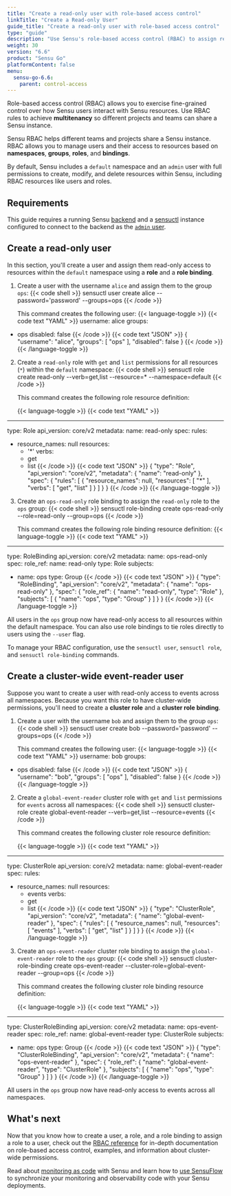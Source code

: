 ```yaml
---
title: "Create a read-only user with role-based access control"
linkTitle: "Create a Read-only User"
guide_title: "Create a read-only user with role-based access control"
type: "guide"
description: "Use Sensu's role-based access control (RBAC) to assign read-only access to users and achieve multitenancy so projects and teams can share a Sensu instance."
weight: 30
version: "6.6"
product: "Sensu Go"
platformContent: false
menu: 
  sensu-go-6.6:
    parent: control-access
---
```


Role-based access control (RBAC) allows you to exercise fine-grained control over how Sensu users interact with Sensu resources.
Use RBAC rules to achieve **multitenancy** so different projects and teams can share a Sensu instance. 

Sensu RBAC helps different teams and projects share a Sensu instance.
RBAC allows you to manage users and their access to resources based on **namespaces**, **groups**, **roles**, and **bindings**.

By default, Sensu includes a `default` namespace and an `admin` user with full permissions to create, modify, and delete resources within Sensu, including RBAC resources like users and roles.

## Requirements

This guide requires a running Sensu [backend][5] and a [sensuctl][6] instance configured to connect to the backend as the [`admin` user][2].

## Create a read-only user

In this section, you'll create a user and assign them read-only access to resources within the `default` namespace using a **role** and a **role binding**.

1. Create a user with the username `alice` and assign them to the group `ops`:
{{< code shell >}}
sensuctl user create alice --password='password' --groups=ops
{{< /code >}}

   This command creates the following user:
   {{< language-toggle >}}
{{< code text "YAML" >}}
username: alice
groups:
- ops
disabled: false
{{< /code >}}
{{< code text "JSON" >}}
{
  "username": "alice",
  "groups": [
    "ops"
  ],
  "disabled": false
}
{{< /code >}}
{{< /language-toggle >}}

2. Create a `read-only` role with `get` and `list` permissions for all resources (`*`) within the `default` namespace:
{{< code shell >}}
sensuctl role create read-only --verb=get,list --resource=* --namespace=default
{{< /code >}}

   This command creates the following role resource definition:

   {{< language-toggle >}}
{{< code text "YAML" >}}
---
type: Role
api_version: core/v2
metadata:
  name: read-only
spec:
  rules:
  - resource_names: null
    resources:
    - '*'
    verbs:
    - get
    - list
{{< /code >}}
{{< code text "JSON" >}}
{
  "type": "Role",
  "api_version": "core/v2",
  "metadata": {
    "name": "read-only"
  },
  "spec": {
    "rules": [
      {
        "resource_names": null,
        "resources": [
          "*"
        ],
        "verbs": [
          "get",
          "list"
        ]
      }
    ]
  }
}
{{< /code >}}
{{< /language-toggle >}}

3. Create an `ops-read-only` role binding to assign the `read-only` role to the `ops` group:
{{< code shell >}}
sensuctl role-binding create ops-read-only --role=read-only --group=ops
{{< /code >}}

   This command creates the following role binding resource definition:
   {{< language-toggle >}}
{{< code text "YAML" >}}
---
type: RoleBinding
api_version: core/v2
metadata:
  name: ops-read-only
spec:
  role_ref:
    name: read-only
    type: Role
  subjects:
  - name: ops
    type: Group
{{< /code >}}
{{< code text "JSON" >}}
{
  "type": "RoleBinding",
  "api_version": "core/v2",
  "metadata": {
    "name": "ops-read-only"
  },
  "spec": {
    "role_ref": {
      "name": "read-only",
      "type": "Role"
    },
    "subjects": [
      {
        "name": "ops",
        "type": "Group"
      }
    ]
  }
}
{{< /code >}}
{{< /language-toggle >}}

All users in the `ops` group now have read-only access to all resources within the default namespace.
You can also use role bindings to tie roles directly to users using the `--user` flag.

To manage your RBAC configuration, use the `sensuctl user`, `sensuctl role`, and `sensuctl role-binding` commands.

## Create a cluster-wide event-reader user

Suppose you want to create a user with read-only access to events across all namespaces.
Because you want this role to have cluster-wide permissions, you'll need to create a **cluster role** and a **cluster role binding**.

1. Create a user with the username `bob` and assign them to the group `ops`:
{{< code shell >}}
sensuctl user create bob --password='password' --groups=ops
{{< /code >}}

   This command creates the following user:
   {{< language-toggle >}}
{{< code text "YAML" >}}
username: bob
groups:
- ops
disabled: false
{{< /code >}}
{{< code text "JSON" >}}
{
  "username": "bob",
  "groups": [
    "ops"
  ],
  "disabled": false
}
{{< /code >}}
{{< /language-toggle >}}

2. Create a `global-event-reader` cluster role with `get` and `list` permissions for `events` across all namespaces:
{{< code shell >}}
sensuctl cluster-role create global-event-reader --verb=get,list --resource=events
{{< /code >}}

   This command creates the following cluster role resource definition:

   {{< language-toggle >}}
{{< code text "YAML" >}}
---
type: ClusterRole
api_version: core/v2
metadata:
  name: global-event-reader
spec:
  rules:
  - resource_names: null
    resources:
    - events
    verbs:
    - get
    - list
{{< /code >}}
{{< code text "JSON" >}}
{
  "type": "ClusterRole",
  "api_version": "core/v2",
  "metadata": {
    "name": "global-event-reader"
  },
  "spec": {
    "rules": [
      {
        "resource_names": null,
        "resources": [
          "events"
        ],
        "verbs": [
          "get",
          "list"
        ]
      }
    ]
  }
}
{{< /code >}}
{{< /language-toggle >}}

3. Create an `ops-event-reader` cluster role binding to assign the `global-event-reader` role to the `ops` group:
{{< code shell >}}
sensuctl cluster-role-binding create ops-event-reader --cluster-role=global-event-reader --group=ops
{{< /code >}}

   This command creates the following cluster role binding resource definition:
   
   {{< language-toggle >}}
{{< code text "YAML" >}}
---
type: ClusterRoleBinding
api_version: core/v2
metadata:
  name: ops-event-reader
spec:
  role_ref:
    name: global-event-reader
    type: ClusterRole
  subjects:
  - name: ops
    type: Group
{{< /code >}}
{{< code text "JSON" >}}
{
  "type": "ClusterRoleBinding",
  "api_version": "core/v2",
  "metadata": {
    "name": "ops-event-reader"
  },
  "spec": {
    "role_ref": {
      "name": "global-event-reader",
      "type": "ClusterRole"
    },
    "subjects": [
      {
        "name": "ops",
        "type": "Group"
      }
    ]
  }
}
{{< /code >}}
{{< /language-toggle >}}

All users in the `ops` group now have read-only access to events across all namespaces.

## What's next

Now that you know how to create a user, a role, and a role binding to assign a role to a user, check out the [RBAC reference][1] for in-depth documentation on role-based access control, examples, and information about cluster-wide permissions.

Read about [monitoring as code][3] with Sensu and learn how to [use SensuFlow][4] to synchronize your monitoring and observability code with your Sensu deployments.


[1]: ../rbac/
[2]: ../rbac#default-users
[3]: ../../monitoring-as-code/
[4]: https://sensu.io/blog/monitoring-as-code-with-sensu-flow
[5]: ../../../operations/deploy-sensu/install-sensu/#install-the-sensu-backend
[6]: ../../../operations/deploy-sensu/install-sensu/#install-sensuctl
